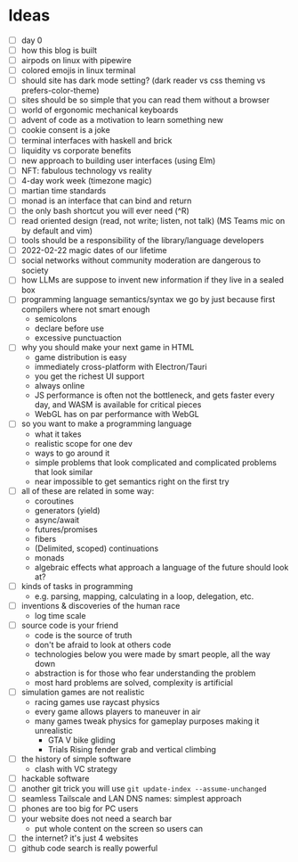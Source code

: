# Ideas

- [ ] day 0
- [ ] how this blog is built
- [ ] airpods on linux with pipewire
- [ ] colored emojis in linux terminal
- [ ] should site has dark mode setting? (dark reader vs css theming vs prefers-color-theme)
- [ ] sites should be so simple that you can read them without a browser
- [ ] world of ergonomic mechanical keyboards
- [ ] advent of code as a motivation to learn something new
- [ ] cookie consent is a joke
- [ ] terminal interfaces with haskell and brick
- [ ] liquidity vs corporate benefits
- [ ] new approach to building user interfaces (using Elm)
- [ ] NFT: fabulous technology vs reality
- [ ] 4-day work week (timezone magic)
- [ ] martian time standards
- [ ] monad is an interface that can bind and return
- [ ] the only bash shortcut you will ever need (^R)
- [ ] read oriented design (read, not write; listen, not talk) (MS Teams mic on by default and vim)
- [ ] tools should be a responsibility of the library/language developers
- [ ] 2022-02-22 magic dates of our lifetime
- [ ] social networks without community moderation are dangerous to society
- [ ] how LLMs are suppose to invent new information if they live in a sealed box
- [ ] programming language semantics/syntax we go by just because first compilers where not smart enough
  - semicolons
  - declare before use
  - excessive punctuaction
- [ ] why you should make your next game in HTML
  - game distribution is easy
  - immediately cross-platform with Electron/Tauri
  - you get the richest UI support
  - always online
  - JS performance is often not the bottleneck, and gets faster every day, and WASM is available for critical pieces
  - WebGL has on par performance with WebGL
- [ ] so you want to make a programming language
  - what it takes
  - realistic scope for one dev
  - ways to go around it
  - simple problems that look complicated and complicated problems that look similar
  - near impossible to get semantics right on the first try
- [ ] all of these are related in some way:
  - coroutines
  - generators (yield)
  - async/await
  - futures/promises
  - fibers
  - (Delimited, scoped) continuations
  - monads
  - algebraic effects
  what approach a language of the future should look at?
- [ ] kinds of tasks in programming
  - e.g. parsing, mapping, calculating in a loop, delegation, etc.
- [ ] inventions & discoveries of the human race
  - log time scale
- [ ] source code is your friend
  - code is the source of truth
  - don't be afraid to look at others code
  - technologies below you were made by smart people, all the way down
  - abstraction is for those who fear understanding the problem
  - most hard problems are solved, complexity is artificial
- [ ] simulation games are not realistic
  - racing games use raycast physics
  - every game allows players to maneuver in air
  - many games tweak physics for gameplay purposes making it unrealistic
    - GTA V bike gliding
    - Trials Rising fender grab and vertical climbing
- [ ] the history of simple software
    - clash with VC strategy
- [ ] hackable software
- [ ] another git trick you will use `git update-index --assume-unchanged`
- [ ] seamless Tailscale and LAN DNS names: simplest approach
- [ ] phones are too big for PC users
- [ ] your website does not need a search bar
    - put whole content on the screen so users can <c-f>
- [ ] the internet? it's just 4 websites
- [ ] github code search is really powerful

